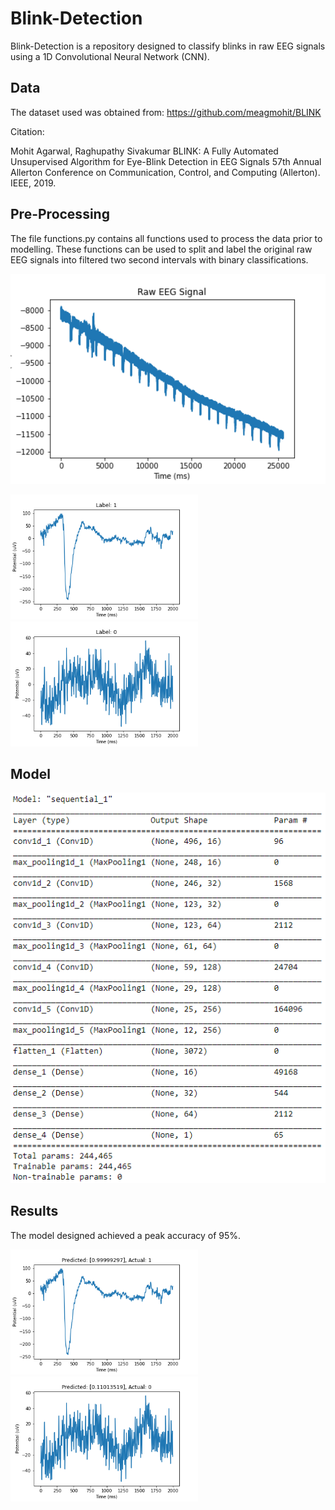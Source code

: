 # Blink-Detection

Blink-Detection is a repository designed to classify blinks in raw EEG signals using a 1D Convolutional Neural Network (CNN). 

## Data

The dataset used was obtained from: https://github.com/meagmohit/BLINK

Citation:

Mohit Agarwal, Raghupathy Sivakumar
BLINK: A Fully Automated Unsupervised Algorithm for Eye-Blink Detection in EEG Signals
57th Annual Allerton Conference on Communication, Control, and Computing (Allerton). IEEE, 2019.

## Pre-Processing

The file functions.py contains all functions used to process the data prior to modelling. These functions can be used to split and label the original raw EEG signals into filtered two second intervals with binary classifications.

<p align="center">
  <img src="images/raw-eeg-signal.png" width="600" title="Raw EEG Signal">
</p>

<p float = "left">
  <img src="images/blink-processed.png" width="300" title="Signal Interval with Blink Classification Post Processing"/>
  <img src="images/non-blink-processed.png" width="300" title="Classified Non-Blink Interval Post Processing"/>
</p>

## Model

<p align="center">
  <img src="images/model-architecture.png" width="600" title="Model Architecture">
</p>

## Results

The model designed achieved a peak accuracy of 95%.

<p float = "left">
  <img src="images/blink-prediction.png" width="300" title="Signal Interval with Blink Classification Post Processing"/>
  <img src="images/non-blink-prediction.png" width="300" title="Classified Non-Blink Interval Post Processing"/>
</p>